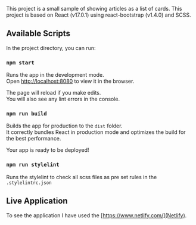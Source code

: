 This project is a small sample of showing articles as a list of cards.
This project is based on React (v17.0.1) using react-bootstrap (v1.4.0) and SCSS.

## Available Scripts

In the project directory, you can run:

### `npm start`

Runs the app in the development mode.<br />
Open [http://localhost:8080](http://localhost:8080) to view it in the browser.

The page will reload if you make edits.<br />
You will also see any lint errors in the console.

### `npm run build`

Builds the app for production to the `dist` folder.<br />
It correctly bundles React in production mode and optimizes the build for the best performance.

Your app is ready to be deployed!

### `npm run stylelint`

Runs the stylelint to check all scss files as pre set rules in the `.stylelintrc.json`  

## Live Application

To see the application [](demo) I have used the [https://www.netlify.com/](Netlify).
